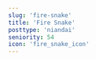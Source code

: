 ```yaml
---
slug: 'fire-snake'
title: 'Fire Snake'
posttype: 'niandai'
seniority: 54
icon: 'fire_snake_icon'
---
```


